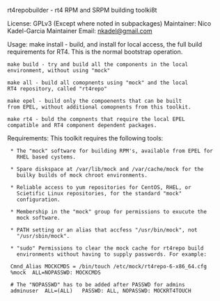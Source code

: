 rt4repobuilder - rt4 RPM and SRPM building toolki8t

License:  GPLv3
	  (Except where noted in subpackages)
Maintainer:   Nico Kadel-Garcia
Maintainer Email: nkadel@gmail.com

Usage:
    make install - build, and install for local access, the
    full build requirements for RT4. This is the normal bootstrap
    operation.

    make build - try and build all the components in the local
    environment, without using "mock"

    make all - build all comopnents using "mock" and the local
    RT4 repository, called "rt4repo"

    make epel - build only the compoenents that can be built
    from EPEL, without additional comopnents from this toolkit.

    make rt4 - buld the compnents that require the local EPEL
    compatible and RT4 component dependent packages.


Requirements: This toolkit requires the following tools:

     * The "mock" software for building RPM's, available from EPEL for
       RHEL based cystems.

     * Spare diskspace at /var/lib/mock and /var/cache/mock for the
       builky builds of mock chroot environments.

     * Reliable access to yum repositories for CentOS, RHEL, or
       Scietific Linux repositories, for the standard "mock"
       configuration.

     * Membership in the "mock" group for permissions to exucute the
       mock software.

     * PATH setting or an alias that accfess "/usr/bin/mock", not
       "/usr/sbin/mock".

     * "sudo" Permissions to clear the mock cache for rt4repo build
       environments without having to supply passwords. For example:

	 Cmnd_Alias MOCKCMDS = /bin/touch /etc/mock/rt4repo-6-x86_64.cfg
	 %mock	ALL=NOPASSWD: MOCKCMDS

	 # The "NOPASSWD" has to be added after PASSWD for admins
	 adminuser	ALL=(ALL)	PASSWD: ALL, NOPASSWD: MOCKRT4TOUCH
